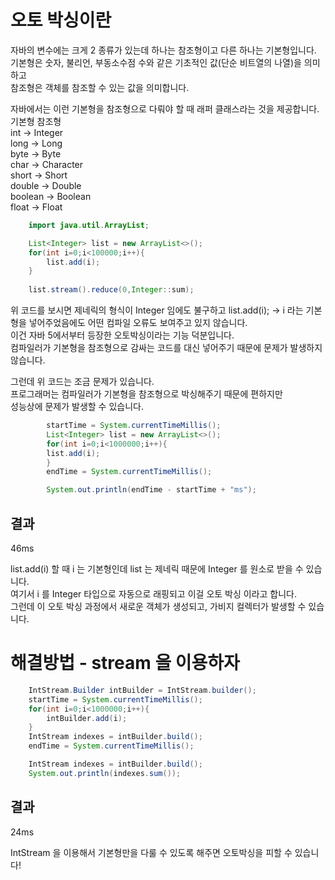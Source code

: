 # 오토 박싱이란
자바의 변수에는 크게 2 종류가 있는데 하나는 참조형이고 다른 하나는 기본형입니다.
기본형은 숫자, 불리언, 부동소수점 수와 같은 기초적인 값(단순 비트열의 나열)을 의미하고  
참조형은 객체를 참조할 수 있는 값을 의미합니다.  

자바에서는 이런 기본형을 참조형으로 다뤄야 할 때 래퍼 클래스라는 것을 제공합니다.  
기본형         참조형  
int     ->      Integer  
long    ->      Long  
byte    ->      Byte  
char    ->      Character  
short   ->      Short  
double  ->      Double  
boolean ->      Boolean  
float   ->      Float

```java
    import java.util.ArrayList;

    List<Integer> list = new ArrayList<>();
    for(int i=0;i<100000;i++){
        list.add(i);
    }
    
    list.stream().reduce(0,Integer::sum);
```

위 코드를 보시면 제네릭의 형식이 Integer 임에도 불구하고
list.add(i); -> i 라는 기본형을 넣어주었음에도 어떤 컴파일 오류도 보여주고 있지 않습니다.  
이건 자바 5에서부터 등장한 오토박싱이라는 기능 덕분입니다.  
컴파일러가 기본형을 참조형으로 감싸는 코드를 대신 넣어주기 때문에 문제가 발생하지 않습니다.  

그런데 위 코드는 조금 문제가 있습니다.  
프로그래머는 컴파일러가 기본형을 참조형으로 박싱해주기 때문에 편하지만  
성능상에 문제가 발생할 수 있습니다.  

```java
        startTime = System.currentTimeMillis();
        List<Integer> list = new ArrayList<>();
        for(int i=0;i<1000000;i++){
        list.add(i);
        }
        endTime = System.currentTimeMillis();

        System.out.println(endTime - startTime + "ms");
```
## 결과
46ms

list.add(i) 할 때 i 는 기본형인데 list 는 제네릭 때문에 Integer 를 원소로 받을 수 있습니다.  
여기서 i 를 Integer 타입으로 자동으로 래핑되고 이걸 오토 박싱 이라고 합니다.  
그런데 이 오토 박싱 과정에서 새로운 객체가 생성되고, 가비지 컬렉터가 발생할 수 있습니다.  

# 해결방법 - stream 을 이용하자
```java
    IntStream.Builder intBuilder = IntStream.builder();
    startTime = System.currentTimeMillis();
    for(int i=0;i<1000000;i++){
        intBuilder.add(i);
    }
    IntStream indexes = intBuilder.build();
    endTime = System.currentTimeMillis();

    IntStream indexes = intBuilder.build();
    System.out.println(indexes.sum());
```
## 결과
24ms  

IntStream 을 이용해서 기본형만을 다룰 수 있도록 해주면 오토박싱을 피할 수 있습니다!  
